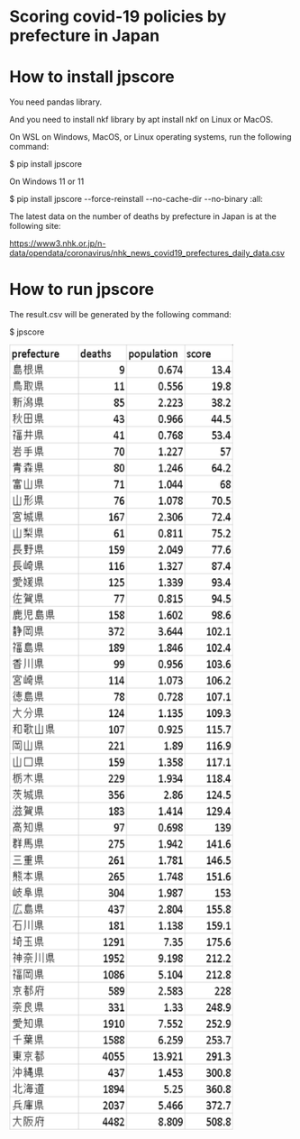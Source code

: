 # Scoring covid-19 policies by prefecture in Japan

# How to install jpscore
You need pandas library.

And you need to install nkf library by apt install nkf on Linux or MacOS.

On WSL on Windows, MacOS, or Linux operating systems, run the following command:

$ pip install jpscore

On Windows 11 or 11

$ pip install jpscore --force-reinstall --no-cache-dir --no-binary :all:

The latest data on the number of deaths by prefecture in Japan is at the following site:

https://www3.nhk.or.jp/n-data/opendata/coronavirus/nhk_news_covid19_prefectures_daily_data.csv

# How to run jpscore
The result.csv will be generated by the following command:

$ jpscore

<img src='https://github.com/ytakefuji/covid_score_japan/raw/main/result.png' width=397 height=1393>

